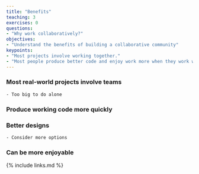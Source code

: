```yaml
---
title: "Benefits"
teaching: 3
exercises: 0
questions:
- "Why work collaboratively?"
objectives:
- "Understand the benefits of building a collaborative community"
keypoints:
- "Most projects involve working together."
- "Most people produce better code and enjoy work more when they work with others."
---
```

### Most real\-world projects involve teams
    - Too big to do alone
### Produce working code more quickly
### Better designs
    - Consider more options
### Can be more enjoyable

{% include links.md %}

